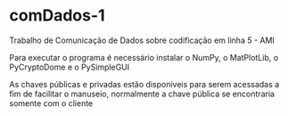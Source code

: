 # comDados-1
Trabalho de Comunicação de Dados sobre codificação em linha
5 - AMI

Para executar o programa é necessário instalar o NumPy, o MatPlotLib, o PyCryptoDome e o PySimpleGUI

As chaves públicas e privadas estão disponíveis para serem acessadas a fim de facilitar o manuseio, normalmente a chave pública se encontraria somente com o cliente
